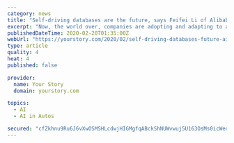 ```yaml
---
category: news
title: "Self-driving databases are the future, says Feifei Li of Alibaba"
excerpt: "Now, the world over, companies are adopting and adapting to artificial intelligence and the future of business ... Now, it is making a mark in databases too. We will have self-driving databases in the future, and our roadmap is to fully automate a database. The complexity in automating databases arises because usage changes from customer ..."
publishedDateTime: 2020-02-20T01:35:00Z
webUrl: "https://yourstory.com/2020/02/self-driving-databases-future-ai-alibaba"
type: article
quality: 4
heat: 4
published: false

provider:
  name: Your Story
  domain: yourstory.com

topics:
  - AI
  - AI in Autos

secured: "cfZkhnu9Ru6J6vXwOSMSHLcdwjHIGMgfqABckShNUWvwuj5U163OsMs0icWedqfxfN7BQFBYGd9LwRSK+bTrEO+L94Uz7vIBXuz/s0QEGQL9tG7Knb5X/eaLhD9UQ4Lm5qeAI7MFC9ns/UsYcciHEOkz6Cl+U/SKekS9blpl93j8kVzcf1NB+hP1UxattKH9rGKeq8ZjlkFwoOMTn7oDgfg/8F/bN+82V8o9rO2a1gpm/XMxFRxYq6aNm/WvsO/54HYuHr8HRSyUoNECHR7gJ2gyBySVAiC3fHcb/Z2SJV78zrpC/y35Oy0j0wmB9ckPTaarJpGQnxBunI02vEl/1k56T7FjQww9/3PHRcNfY1ju+8//fT00yDmcMT/LVPeNGxaNx9+Ybk4RXKvyocmj431kn98oZKyjG1dO2CFtQJb5Ym4UfEJ45ltc0mMBq3JdDnLaVy7fSe9RA7gZg2qNu3Zz4HTHeoJBLIQP4W7gtrs=;xbesw5S85/PrQ31mfdX/wg=="
---
```


